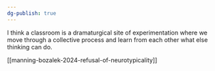 ```yaml
---
dg-publish: true
---
```

I think a classroom is a dramaturgical site of experimentation where we move through a collective process and learn from each other what else thinking can do.

[[manning-bozalek-2024-refusal-of-neurotypicality]]
